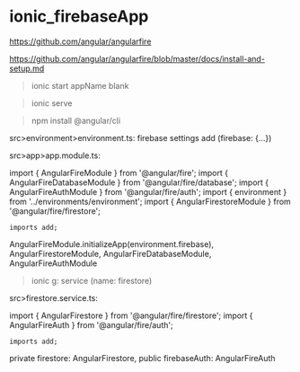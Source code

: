 # ionic_firebaseApp

https://github.com/angular/angularfire

https://github.com/angular/angularfire/blob/master/docs/install-and-setup.md

>ionic start appName blank

>ionic serve

>npm install @angular/cli

src>environment>environment.ts: firebase settings add (firebase: {...})

src>app>app.module.ts: 

import { AngularFireModule } from '@angular/fire';
import { AngularFireDatabaseModule } from '@angular/fire/database';
import { AngularFireAuthModule } from '@angular/fire/auth';
import { environment } from '../environments/environment';
import { AngularFirestoreModule } from '@angular/fire/firestore';

	imports add;
	
AngularFireModule.initializeApp(environment.firebase),
    AngularFirestoreModule,
    AngularFireDatabaseModule,
    AngularFireAuthModule

>ionic g: service (name: firestore)

src>firestore.service.ts:

import { AngularFirestore } from '@angular/fire/firestore';
import { AngularFireAuth } from '@angular/fire/auth';

	imports add;
	
private firestore: AngularFirestore, public firebaseAuth: AngularFireAuth
